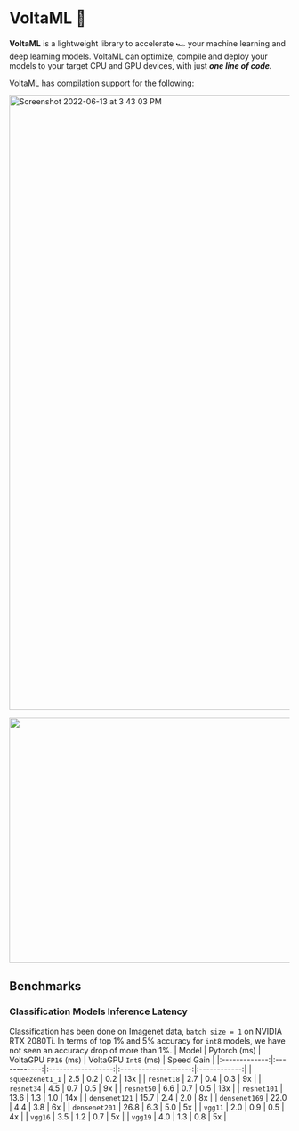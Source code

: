 #                                                                 VoltaML 👋

**VoltaML** is a lightweight library to accelerate 🏎️ your machine learning and deep learning models. VoltaML can optimize, compile and deploy your models to your target CPU and GPU devices, with just ***one line of code.***

VoltaML has compilation support for the following:


<img width="1102" alt="Screenshot 2022-06-13 at 3 43 03 PM" src="https://user-images.githubusercontent.com/107309002/173331905-e7f506a8-f675-45ae-aff1-b84f65972f90.png">


<p align="center">
  <img width="640" height="440" src="https://user-images.githubusercontent.com/107309002/173332614-68abe0b3-e66e-4f5d-93fe-7c1362f67e31.png">
</p>

## Benchmarks
### Classification Models Inference Latency
Classification has been done on Imagenet data, `batch size = 1` on NVIDIA RTX 2080Ti. In terms of top 1% and 5% accuracy for `int8` models, we have not seen an accuracy drop of more than 1%. 
|     Model     | Pytorch (ms) | VoltaGPU `FP16` (ms) | VoltaGPU `Int8` (ms) | Speed Gain |
|:-------------:|:------------:|:------------------:|:--------------------:|:------------:|
| `squeezenet1_1` |          2.5 |                0.2 |                0.2 |        13x |
| `resnet18`      |          2.7 |                0.4 |                0.3 |         9x |
| `resnet34`      |          4.5 |                0.7 |                0.5 |         9x |
| `resnet50`      |          6.6 |                0.7 |                0.5 |        13x |
| `resnet101`     |         13.6 |                1.3 |                1.0 |        14x |
| `densenet121`   |         15.7 |                2.4 |                2.0 |         8x |
| `densenet169`   |         22.0 |                4.4 |                3.8 |         6x |
| `densenet201`   |         26.8 |                6.3 |                5.0 |         5x |
| `vgg11`         |          2.0 |                0.9 |                0.5 |         4x |
| `vgg16`         |          3.5 |                1.2 |                0.7 |         5x |
| `vgg19`         |          4.0 |                1.3 |                0.8 |         5x |
